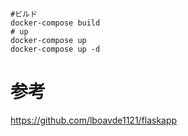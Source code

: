 

```
#ビルド
docker-compose build
# up
docker-compose up
docker-compose up -d
```


# 参考

https://github.com/lboavde1121/flaskapp

